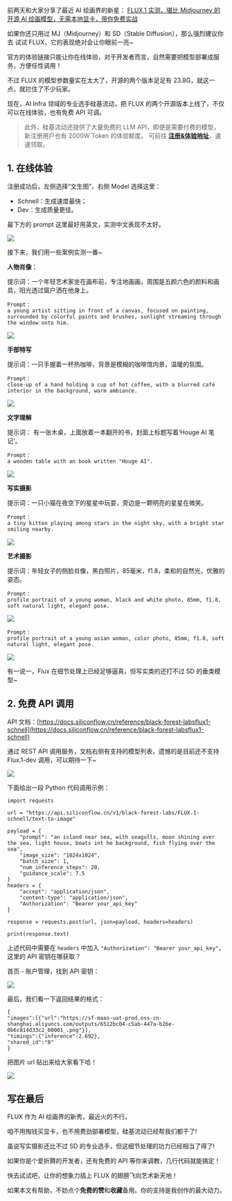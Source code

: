 前两天和大家分享了最近 AI 绘画界的新星：
[FLUX.1 实测，堪比 Midjourney 的开源 AI 绘画模型，无需本地显卡，带你免费实战](https://blog.csdn.net/u010522887/article/details/140977067)


如果你还只用过 MJ（Midjourney）和 SD（Stable Diffusion），那么强烈建议你去 试试 FLUX，它的表现绝对会让你眼前一亮~

官方的体验链接只能让你在线体验，对于开发者而言，自然需要把模型部署成服务，方便任性调用！

不过 FLUX 的模型参数量实在太大了，开源的两个版本足足有 23.8G，就这一点，就拦住了不少玩家。

现在，AI Infra 领域的专业选手硅基流动，把 FLUX 的两个开源版本上线了，不仅可以在线体验，也有免费 API 可调。

> 此外，硅基流动还提供了大量免费的 LLM API，即便是需要付费的模型，新注册用户也有 2000W Token 的体验额度。 可前往 [**注册&体验地址**](https://cloud.siliconflow.cn?referrer=clxv36914000l6xncevco3u1y)，速速领取。

## 1. 在线体验

注册成功后，左侧选择“文生图”，右侧 Model 选择这里：
- Schnell：生成速度最快；
- Dev：生成质量更佳。

最下方的 prompt 这里最好用英文，实测中文表现不太好。

![](https://img-blog.csdnimg.cn/img_convert/950ef6d3297cb181abf2e4a6bbe92ee7.png)

接下来，我们用一些案例实测一番~

**人物肖像**：

提示词：一个年轻艺术家坐在画布前，专注地画画，周围是五颜六色的颜料和画具，阳光透过窗户洒在他身上。

```
Prompt：
a young artist sitting in front of a canvas, focused on painting, surrounded by colorful paints and brushes, sunlight streaming through the window onto him.
```
![](https://img-blog.csdnimg.cn/img_convert/34ab356d866fbdb8d273821c6c787643.png)

**手部特写**

提示词：一只手握着一杯热咖啡，背景是模糊的咖啡馆内景，温暖的氛围。

```
Prompt：
close-up of a hand holding a cup of hot coffee, with a blurred café interior in the background, warm ambiance.
```

![](https://img-blog.csdnimg.cn/img_convert/446195c470e05458914663f860a1e4e6.png)


**文字理解**

提示词：
有一张木桌，上面放着一本翻开的书，封面上标题写着‘Houge AI 笔记’。

```
Prompt：
a wooden table with an book written "Houge AI".
```

![](https://img-blog.csdnimg.cn/img_convert/cce77b869e9a430169a2fe8098993612.png)


**写实摄影**

提示词：一只小猫在夜空下的星星中玩耍，旁边是一颗明亮的星星在微笑。

```
Prompt：
a tiny kitten playing among stars in the night sky, with a bright star smiling nearby.
```

![](https://img-blog.csdnimg.cn/img_convert/c4b826405431c18950cf7fd8c9437a6c.png)


**艺术摄影**

提示词：年轻女子的侧脸肖像，黑白照片，85毫米，f1.8，柔和的自然光，优雅的姿态。

```
Prompt：
profile portrait of a young woman, black and white photo, 85mm, f1.8, soft natural light, elegant pose.
```

![](https://img-blog.csdnimg.cn/img_convert/124ce0448d250d2789cbac129c1ee8fc.png)

```
Prompt：
profile portrait of a young asian woman, color photo, 85mm, f1.8, soft natural light, elegant pose.
```

![](https://img-blog.csdnimg.cn/img_convert/513e286f38844d808282177407b64a31.png)

有一说一，Flux 在细节处理上已经足够逼真，但写实类的还打不过 SD 的垂类模型~



## 2. 免费 API 调用

API 文档：[https://docs.siliconflow.cn/reference/black-forest-labsflux1-schnell](https://docs.siliconflow.cn/reference/black-forest-labsflux1-schnell)

通过 REST API 调用服务，文档右侧有支持的模型列表，遗憾的是目前还不支持 Flux.1-dev 调用，可以期待一下~

![](https://img-blog.csdnimg.cn/img_convert/fb56c9dd972993314332318af73c6b81.png)

下面给出一段 Python 代码调用示例：

```
import requests

url = "https://api.siliconflow.cn/v1/black-forest-labs/FLUX.1-schnell/text-to-image"

payload = {
    "prompt": "an island near sea, with seagulls, moon shining over the sea, light house, boats int he background, fish flying over the sea",
    "image_size": "1024x1024",
    "batch_size": 1,
    "num_inference_steps": 20,
    "guidance_scale": 7.5
}
headers = {
    "accept": "application/json",
    "content-type": "application/json",
    "Authorization": "Bearer your_api_key"
}

response = requests.post(url, json=payload, headers=headers)

print(response.text)
```
上述代码中需要在 `headers` 中加入 `"Authorization": "Bearer your_api_key"`，这里的 API 密钥在哪获取？

首页 - 账户管理，找到 API 密钥：

![](https://img-blog.csdnimg.cn/img_convert/b1544478c4aabc616d5d92e9f13d056b.png)


最后，我们看一下返回结果的格式：


```
{
"images":[{"url":"https://sf-maas-uat-prod.oss-cn-shanghai.aliyuncs.com/outputs/6512bc04-c5ab-447a-b26e-0b6c814d33c2_00001_.png"}],
"timings":{"inference":2.692},
"shared_id":"0"
}
```

把图片 url 贴出来给大家看下哈！


![](https://img-blog.csdnimg.cn/img_convert/6382c2850b2f26c915eed10953e9dbb1.png)


## 写在最后
FLUX 作为 AI 绘画界的新秀，最近火的不行。

咱不用掏钱买显卡，也不用费劲部署模型，硅基流动已经帮我们都干了!

虽说写实摄影还比不过 SD 的专业选手，但这细节处理的功力已经相当了得了!

如果你是个爱折腾的开发者，还有免费的 API 等你来调教，几行代码就能搞定！

快去试试吧，让你的想象力插上 FLUX 的翅膀飞向艺术新天地！

如果本文有帮助，不妨点个**免费的赞**和**收藏**备用。你的支持是我创作的最大动力。